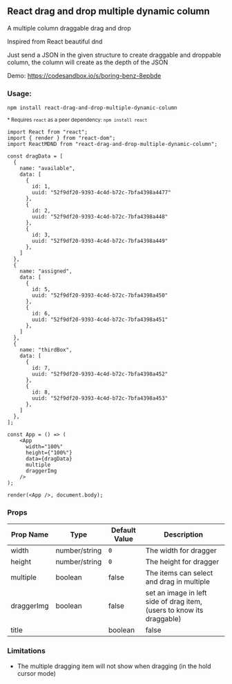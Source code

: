 ## React drag and drop multiple dynamic column
A multiple column draggable drag and drop

Inspired from  React beautiful dnd

Just send a JSON in the given structure to create draggable and droppable column, the column will create as the depth of the JSON

Demo: https://codesandbox.io/s/boring-benz-8epbde

### Usage: 

`npm install react-drag-and-drop-multiple-dynamic-column`

<sup>* Requires `react` as a peer dependency: `npm install react`</sup>


```
import React from "react";
import { render } from "react-dom";
import ReactMDND from "react-drag-and-drop-multiple-dynamic-column";

const dragData = [
  {
    name: "available",
    data: [
      {
        id: 1,
        uuid: "52f9df20-9393-4c4d-b72c-7bfa4398a4477"
      },
      {
        id: 2,
        uuid: "52f9df20-9393-4c4d-b72c-7bfa4398a448"
      },
      {
        id: 3,
        uuid: "52f9df20-9393-4c4d-b72c-7bfa4398a449"
      },
    ]
  },
  {
    name: "assigned",
    data: [
      {
        id: 5,
        uuid: "52f9df20-9393-4c4d-b72c-7bfa4398a450"
      },
      {
        id: 6,
        uuid: "52f9df20-9393-4c4d-b72c-7bfa4398a451"
      },
    ]
  },
  {
    name: "thirdBox",
    data: [
      {
        id: 7,
        uuid: "52f9df20-9393-4c4d-b72c-7bfa4398a452"
      },
      {
        id: 8,
        uuid: "52f9df20-9393-4c4d-b72c-7bfa4398a453"
      },
    ]
  },
];

const App = () => (
    <App 
      width="100%" 
      height={"100%"} 
      data={dragData} 
      multiple 
      draggerImg 
    />
);

render(<App />, document.body);
```

### Props

| Prop Name  | Type | Default Value | Description |
| ------------- | ------------- | ------------- | ------------- |
| width | number/string | `0` | The width for dragger |
| height | number/string | `0` | The height for dragger |
| multiple | boolean | false | The items can select and drag in multiple |
| draggerImg | boolean | false | set an image in left side of drag item,  (users to know its draggable) |
| title | | boolean | false | to show title in dragging box |

### Limitations
- The multiple dragging item will not show when dragging (in the hold cursor mode)
